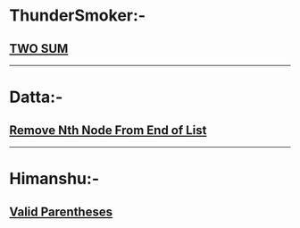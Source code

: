 # ThunderSmoker:-
## [TWO SUM](https://leetcode.com/problems/two-sum/)
---
# Datta:-
## [Remove Nth Node From End of List](https://leetcode.com/problems/remove-nth-node-from-end-of-list/)
---
# Himanshu:-
## [Valid Parentheses](https://leetcode.com/problems/valid-parentheses/)
